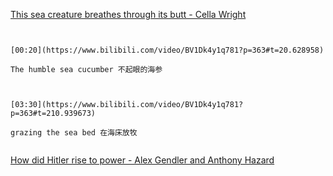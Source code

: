 [This sea creature breathes through its butt - Cella Wright](https://www.bilibili.com/video/BV1Dk4y1q781?p=363)

```ad-note


[00:20](https://www.bilibili.com/video/BV1Dk4y1q781?p=363#t=20.628958)

The humble sea cucumber 不起眼的海参

```
```ad-note


[03:30](https://www.bilibili.com/video/BV1Dk4y1q781?p=363#t=210.939673)

grazing the sea bed 在海床放牧


```



[How did Hitler rise to power - Alex Gendler and Anthony Hazard](https://www.bilibili.com/video/BV1Dk4y1q781?p=364)

```ad-note




```